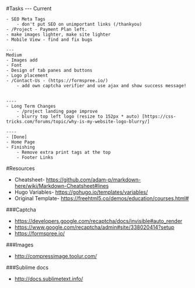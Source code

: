 #Tasks
	---
	Current
	
	- SEO Meta Tags
		- don't put SEO on unimportant links (/thankyou)
	- /Project - Payment Plan left.
	- make images lighter, make site lighter
	- Mobile View - find and fix bugs

	---
	Medium
	- Images add
	- Font
	- Design of tab panes and buttons
	- Logo placement
	- /Contact-Us - (https://formspree.io/)
		- add own captcha verifier and use ajax and show success message!


	----
	- Long Term Changes
		- /project landing page improve
		- blurry top left logo (resize to 152px * auto) [https://css-tricks.com/forums/topic/why-is-my-website-logo-blurry/]

	----
	- [Done]
	- Home Page
	- Finishing
		- Remove extra print tags at the top
		- Footer Links

#Resources
- Cheatsheet- https://github.com/adam-p/markdown-here/wiki/Markdown-Cheatsheet#lines
- Hugo Variables- https://gohugo.io/templates/variables/
- Original Template- https://freehtml5.co/demos/education/courses.html#

###Captcha
- https://developers.google.com/recaptcha/docs/invisible#auto_render
- https://www.google.com/recaptcha/admin#site/338020414?setup
- https://formspree.io/

###Images
- http://compressimage.toolur.com/

###Sublime docs
- http://docs.sublimetext.info/